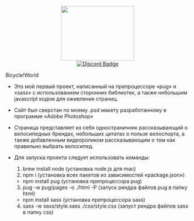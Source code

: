 <div id="header" align="center">
  <img src="https://media.giphy.com/media/mTPjPA6SSXgTsnZ1Dh/giphy.gif" width="200" height="150" border=""/>
</div>
<div id="badges" align="center">
  <a href="https://discordapp.com/users/grifaka">
    <img src="https://img.shields.io/badge/Discord-blue?style=for-the-badge&logo=discord&logoColor=white" alt="Discord Badge"/>
  </a>
</div>
 
 Bicycle!World
 
 - Это мой первый проект, написанный на препроцессоре «pug» и «sass» с использованием сторонних библиотек, а также небольшим javascript кодом для оживления страниц.
 - Сайт был сверстан по моему .psd макету разработанному в программе «Adobe Photoshop»
 - Страница представляет из себя одностраничник рассказывающий о велосипедных брендах, небольших цитатах о пользе велоспорта, а также добавленным видеороликом рассказывающим о том как 
   правильно выбрать велосипед.

- Для запуска проекта следует использовать команды:
  1. brew install node (установка node.js для mac)
  2. npm i (установка всех пакетов из зависимостей «package.json»)
    - npm install pug (установка препроцессора pug)
  3. pug -w pug/pages -o ./html -P (запуск рендра файлов pug в папку html)
    - npm install sass (установка препроцессора sass)
  4. sass -w sass/style.sass ./css/style.css (запуст рендра файлов sass в папку css)
